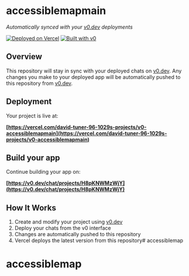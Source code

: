 # accessiblemapmain

*Automatically synced with your [v0.dev](https://v0.dev) deployments*

[![Deployed on Vercel](https://img.shields.io/badge/Deployed%20on-Vercel-black?style=for-the-badge&logo=vercel)](https://vercel.com/david-tuner-96-1029s-projects/v0-accessiblemapmain)
[![Built with v0](https://img.shields.io/badge/Built%20with-v0.dev-black?style=for-the-badge)](https://v0.dev/chat/projects/H8pKNWMzWjY)

## Overview

This repository will stay in sync with your deployed chats on [v0.dev](https://v0.dev).
Any changes you make to your deployed app will be automatically pushed to this repository from [v0.dev](https://v0.dev).

## Deployment

Your project is live at:

**[https://vercel.com/david-tuner-96-1029s-projects/v0-accessiblemapmain](https://vercel.com/david-tuner-96-1029s-projects/v0-accessiblemapmain)**

## Build your app

Continue building your app on:

**[https://v0.dev/chat/projects/H8pKNWMzWjY](https://v0.dev/chat/projects/H8pKNWMzWjY)**

## How It Works

1. Create and modify your project using [v0.dev](https://v0.dev)
2. Deploy your chats from the v0 interface
3. Changes are automatically pushed to this repository
4. Vercel deploys the latest version from this repository# accessiblemap
# accessiblemap
